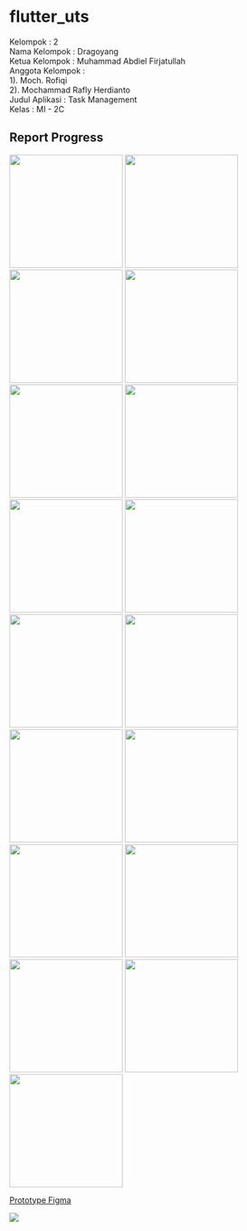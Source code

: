 # flutter_uts

Kelompok : 2 <br>
Nama Kelompok : Dragoyang <br>
Ketua Kelompok : Muhammad Abdiel Firjatullah <br>
Anggota Kelompok : <br>
1). Moch. Rofiqi <br>
2). Mochammad Rafly Herdianto <br>
Judul Aplikasi : Task Management <br>
Kelas : MI - 2C

## Report Progress

<span>
    <img src="assets/pages/1.png" width="200">
</span>
<span>
    <img src="assets/pages/2.png" width="200">
</span>
<span>
    <img src="assets/pages/3.png" width="200">
</span>
<span>
    <img src="assets/pages/4.png" width="200">
</span>
<span>
    <img src="assets/pages/5.png" width="200">
</span>
<span>
    <img src="assets/pages/6.png" width="200">
</span>
<span>
    <img src="assets/pages/7.png" width="200">
</span>
<span>
    <img src="assets/pages/8.png" width="200">
</span>
<span>
    <img src="assets/pages/9.png" width="200">
</span>
<span>
    <img src="assets/pages/10.png" width="200">
</span>
<span>
    <img src="assets/pages/11.png" width="200">
</span>
<span>
    <img src="assets/pages/12.png" width="200">
</span>
<span>
    <img src="assets/pages/13.png" width="200">
</span>
<span>
    <img src="assets/pages/14.png" width="200">
</span>
<span>
    <img src="assets/pages/15.png" width="200">
</span>
<span>
    <img src="assets/pages/16.png" width="200">
</span>
<span>
    <img src="assets/pages/17.png" width="200">
</span>

<a href="https://www.figma.com/proto/lCaX0iwxY5zFsP26M7WF9o/Untitled?node-id=46%3A22&scaling=scale-down&page-id=0%3A1&starting-point-node-id=46%3A2">Prototype Figma</a>

<span>
    <img src="assets/pages/figma.png">
</span>
